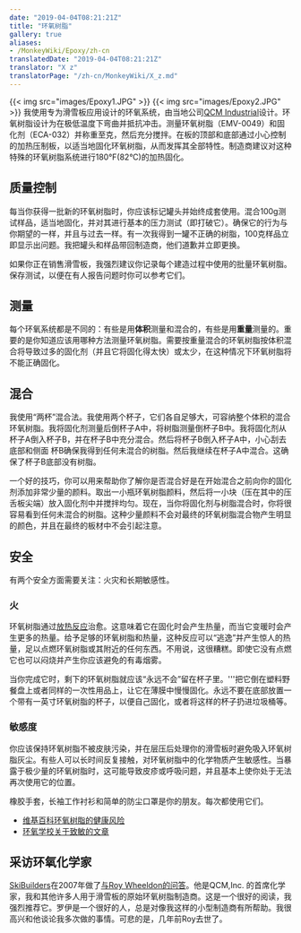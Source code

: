 ```yaml
---
date: "2019-04-04T08:21:21Z"
title: "环氧树脂"
gallery: true
aliases:
- /MonkeyWiki/Epoxy/zh-cn
translatedDate: "2019-04-04T08:21:21Z"
translator: "X z"
translatorPage: "/zh-cn/MonkeyWiki/X_z.md"
---
```

{{< img src="images/Epoxy1.JPG" >}}
{{< img src="images/Epoxy2.JPG" >}}
我使用专为滑雪板应用设计的环氧系统，由当地公司[QCM Industrial](http://www.qcminds.com)设计。环氧树脂设计为在极低温度下弯曲并抵抗冲击。测量环氧树脂（EMV-0049）和固化剂（ECA-032）并称重至克，然后充分搅拌。在板的顶部和底部通过小心控制的加热压制板，以适当地固化环氧树脂，从而发挥其全部特性。制造商建议对这种特殊的环氧树脂系统进行180°F(82°C)的加热固化。  


## 质量控制

每当你获得一批新的环氧树脂时，你应该标记罐头并始终成套使用。混合100g测试样品，适当地固化，并对其进行基本的压力测试（即打破它）。确保它的行为与你期望的一样，并且与过去一样。有一次我得到一罐不正确的树脂，100克样品立即显示出问题。我把罐头和样品带回制造商，他们道歉并立即更换。 

如果你正在销售滑雪板，我强烈建议你记录每个建造过程中使用的批量环氧树脂。保存测试，以便在有人报告问题时你可以参考它们。 


## 测量

每个环氧系统都是不同的：有些是用**体积**测量和混合的，有些是用**重量**测量的。重要的是你知道应该用哪种方法测量环氧树脂。需要按重量混合的环氧树脂按体积混合将导致过多的固化剂（并且它将固化得太快）或太少，在这种情况下环氧树脂将不能正确固化。 


## 混合

我使用“两杯”混合法。我使用两个杯子，它们各自足够大，可容纳整个体积的混合环氧树脂。我将固化剂测量后倒杯子A中，将树脂测量倒杯子B中。我将固化剂从杯子A倒入杯子B，并在杯子B中充分混合。然后将杯子B倒入杯子A中，小心刮去底部和侧面 杯B确保我得到任何未混合的树脂。然后我继续在杯子A中混合。这确保了杯子B底部没有树脂。

一个好的技巧，你可以用来帮助你了解你是否混合好是在开始混合之前向你的固化剂添加非常少量的颜料。取出一小瓶环氧树脂颜料，然后将一小块（压在其中的压舌板尖端）放入固化剂中并搅拌均匀。现在，当你将固化剂与树脂混合时，你将很容易看到任何未混合的树脂。这种少量颜料不会对最终的环氧树脂混合物产生明显的颜色，并且在最终的板材中不会引起注意。 


## 安全

有两个安全方面需要关注：火灾和长期敏感性。


### 火

环氧树脂通过[放热反应](http://en.wikipedia.org/wiki/Exothermic_reaction)治愈。这意味着它在固化时会产生热量，而当它变暖时会产生更多的热量。给予足够的环氧树脂和热量，这种反应可以“逃逸”并产生惊人的热量，足以点燃环氧树脂或其附近的任何东西。不用说，这很糟糕。即使它没有点燃它也可以闷烧并产生你应该避免的有毒烟雾。

当你完成它时，剩下的环氧树脂就应该“永远不会”留在杯子里。'''把它倒在塑料野餐盘上或者同样的一次性用品上，让它在薄膜中慢慢固化。永远不要在底部放置一个带有一英寸环氧树脂的杯子，以便自己固化，或者将这样的杯子扔进垃圾桶等。 


### 敏感度

你应该保持环氧树脂不被皮肤污染，并在层压后处理你的滑雪板时避免吸入环氧树脂灰尘。有些人可以长时间反复接触，对环氧树脂中的化学物质产生敏感性。当暴露于极少量的环氧树脂时，这可能导致皮疹或呼吸问题，并且基本上使你处于无法再次使用它的位置。 

橡胶手套，长袖工作衬衫和简单的防尘口罩是你的朋友。每次都使用它们。  

- [维基百科环氧树脂的健康风险](http://en.wikipedia.org/wiki/Epoxy#Health_risks) 
- [环氧学校关于致敏的文章](http://www.epoxyschool.com/blog/?p=397)


## 采访环氧化学家

 

[SkiBuilders](http://skibuilders.com)在2007年做了[与Roy Wheeldon的问答](http://www.skibuilders.com/articles/epoxy.shtml)。他是QCM,Inc. 的首席化学家，我和其他许多人用于滑雪板的原始环氧树脂制造商。这是一个很好的阅读，我强烈推荐它。罗伊是一个很好的人，总是对像我这样的小型制造商有所帮助。我很高兴和他谈论我多次做的事情。可悲的是，几年前Roy去世了。



